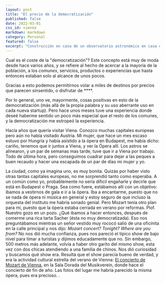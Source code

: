 ```yaml
---
layout: post
title: "El precio de la democratización"
published: false
date: 2022-03-01
css_id: vienna
markdown: markdown
category: Personal
featured: false
excerpt: "Construcción en casa de un observatorio astronómico en casa durante varios meses, con sus continuas modificaciones y mejoras."
---
```


Cual es el coste de la "democratización"? Este concepto está muy de moda desde hace varios años, y se refiere al 
hecho de acercar a la mayoría de la población, a los _comunes_, servicios, productos o experiencias que hasta 
entonces estaban solo al alcance de unos pocos. 

Gracias a esto podemos permitirnos volar a miles de destinos por precios que parecen sinsentido, o disfrutar de ****. 

Por lo general, uno ve, mayormente, cosas positivas en esto de la democratización (más allá de la propia palabra y 
su uso aberrante uso en cada nueva startup). Pero hace unos meses tuve una experiencia donde deseé haberme sentido un 
poco más especial que el resto de los comunes, y la democratización me estropeó la experiencia.

Hacía años que quería visitar Viena. Conozco muchas capitales europeas pero aún no había visitado Austria. Mi mujer, 
que hace un mes escaso estuvo por Hungría y había asístido a la ópera en Budapest, me había dicho: cariño, tenemos 
que ir juntos a Viena, y ver la Ópera allí. Los astros se alinearon, y un par de semanas mas tarde, tuve que ir a 
Viena por trabajo. Todo de última hora, pero conseguimos cuadrar para dejar a las peques a buen recaudo y hacer una 
escapada de un par de días mi mujer y yo. 

La ciudad, como ya imagina uno, es muy bonita. Quizás por haber visto otras tantas capitales europeas, no me 
sorprendió tanto como esperaba. A un común como yo, probablemente no sería dificil engañarle y decirle que está en 
Budapest o Praga. Sea como fuere, estábamos allí con un objetivo: íbamos a vestirnos de gala e ir a la ópera. Iba a 
encantarme, puesto que no se nada de ópera ni música en general y estoy seguro de que incluso la orquesta del 
instituto me habría sonado genial. Pero Mozart tenía otro plan para mí, puesto que la ópera estaba cerrada en verano 
por reformas. Plof. Nuestro gozo en un pozo. ¿Qué ibamos a hacer entonces, después de comerme una rica tarta Sacher
(ésta no muy democratizada). Eso nos preguntábamos mientras un señor vestido muy rococó salió de una oficinita en la 
calle principal y nos dijo: _Mozart concert? Tonight? Where are you from?_  No nos dió mucha confianza, pues nos 
pareció el típico show de bajo nivel para timar a turistas y dijimos educadamente que no. Sin embargo, 500 metros 
más adelante, volvía a haber otro garito del mismo show, esta vez con dos chicas atendiendo a una familia de chinos. 
Nos dió curiosidad y buscamos qué show era. Resulta que el show parecía bueno de verdad, y era la actividad cultural 
estrella del verano de Vienna: [El concierto de Mozart de Vienna](https://www.mozart.co.at/home_es.php), en la Sala 
Dorada del Musikverein, donde hace el concierto de fin de año. Las fotos del lugar me habría parecido la misma ópera,
pues era precioso. . 

